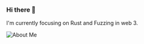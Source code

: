 ### Hi there 👋

I'm currently focusing on Rust and Fuzzing in web 3.

![About Me](https://github-readme-stats.vercel.app/api?username=jacob-chia&show_icons=true&theme=transparent&hide_title=true&hide_rank=true)
<!--![Top Langs](https://github-readme-stats.vercel.app/api/top-langs/?username=jacob-chia&theme=transparent&layout=compact&langs_count=4&hide=handlebars,css,html)-->
